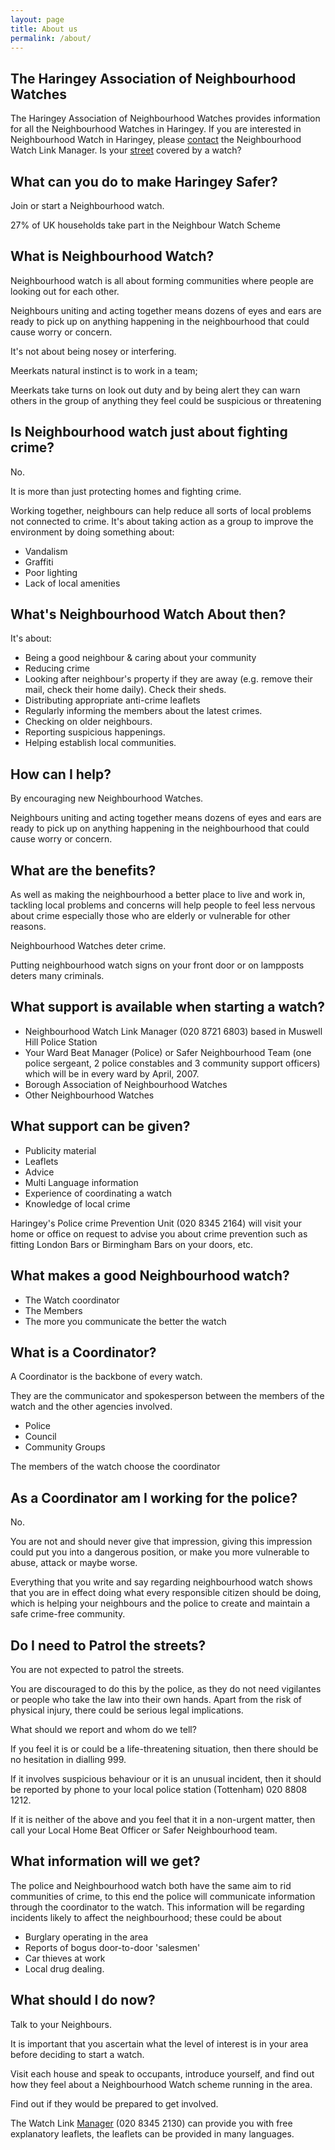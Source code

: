 ```yaml
---
layout: page
title: About us
permalink: /about/
---
```


## The Haringey Association of Neighbourhood Watches

The Haringey Association of Neighbourhood Watches provides information for all the Neighbourhood Watches in Haringey. If you are interested in Neighbourhood Watch in Haringey, please [contact](/contact) the Neighbourhood Watch Link Manager. Is your [street](/roads) covered by a watch?

## What can you do to make Haringey Safer?

Join or start a Neighbourhood watch.

27% of UK households take part in the Neighbour Watch Scheme

## What is Neighbourhood Watch?

Neighbourhood watch is all about forming communities where people are looking out for each other. 

Neighbours uniting and acting together means dozens of eyes and ears are ready to pick up on anything happening in the neighbourhood that could cause worry or concern.

It's not about being nosey or interfering.

Meerkats natural instinct is to work in a team;

Meerkats take turns on look out duty and by being alert they can warn others in the group of anything they feel could be suspicious or threatening

## Is Neighbourhood watch just about fighting crime?
No.

It is more than just protecting homes and fighting crime.

Working together, neighbours can help reduce all sorts of local problems not connected to crime.
It's about taking action as a group to improve the environment by doing something about:

- Vandalism
- Graffiti
- Poor lighting
- Lack of local amenities

## What's Neighbourhood Watch About then?

It's about:
- Being a good neighbour & caring about your community
- Reducing crime
- Looking after neighbour's property if they are away (e.g. remove their mail, check their home daily). Check their sheds.
- Distributing appropriate anti-crime leaflets
- Regularly informing the members about the latest crimes.
- Checking on older neighbours.
- Reporting suspicious happenings.
- Helping establish local communities.
	
## How can I help?

By encouraging new Neighbourhood Watches.

Neighbours uniting and acting together means dozens of eyes and ears are ready to pick up on anything happening in the neighbourhood that could cause worry or concern.

## What are the benefits?

As well as making the neighbourhood a better place to live and work in, tackling local problems and concerns will help people to feel less nervous about crime especially those who are elderly or vulnerable for other reasons.

Neighbourhood Watches deter crime.

Putting neighbourhood watch signs on your front door or on lampposts deters many criminals.

## What support is available when starting a watch?

- Neighbourhood Watch Link Manager (020 8721 6803) based in Muswell Hill Police Station
- Your Ward Beat Manager (Police) or Safer Neighbourhood Team (one police sergeant, 2 police constables and 3 community support officers) which will be in every ward by April, 2007.
- Borough Association of Neighbourhood Watches
- Other Neighbourhood Watches

## What support can be given?

- Publicity material
- Leaflets
- Advice
- Multi Language information
- Experience of coordinating a watch
- Knowledge of local crime

Haringey's Police crime Prevention Unit (020 8345 2164) will visit your home or office on request to advise you about crime prevention such as fitting London Bars or Birmingham Bars on your doors, etc.

## What makes a good Neighbourhood watch?

- The Watch coordinator
- The Members
- The more you communicate the better the watch

## What is a Coordinator?

A Coordinator is the backbone of every watch.

They are the communicator and spokesperson between the members of the watch and the other agencies involved.

- Police
- Council
- Community Groups

The members of the watch choose the coordinator
	
## As a Coordinator am I working for the police?

No.

You are not and should never give that impression, giving this impression could put you into a dangerous position, or make you more vulnerable to abuse, attack or maybe worse.

Everything that you write and say regarding neighbourhood watch shows that you are in effect doing what every responsible citizen should be doing, which is helping your neighbours and the police to create and maintain a safe crime-free community.

## Do I need to Patrol the streets?

You are not expected to patrol the streets.

You are discouraged to do this by the police, as they do not need vigilantes or people who take the law into their own hands. Apart from the risk of physical injury, there could be serious legal implications.  

What should we report and whom do we tell?

If you feel it is or could be a life-threatening situation, then there should be no hesitation in dialling 999.

If it involves suspicious behaviour or it is an unusual incident, then it should be reported by phone to your local police station (Tottenham) 020 8808 1212.

If it is neither of the above and you feel that it in a non-urgent matter, then call your Local Home Beat Officer or Safer Neighbourhood team.

## What information will we get?

The police and Neighbourhood watch both have the same aim to rid communities of crime, to this end the police will communicate information through the coordinator to the watch.  This information will be regarding incidents likely to affect the neighbourhood; these could be about

- Burglary operating in the area
- Reports of bogus door-to-door 'salesmen'
- Car thieves at work
- Local drug dealing.

## What should I do now?

Talk to your Neighbours.

It is important that you ascertain what the level of interest is in your area before deciding to start a watch. 

Visit each house and speak to occupants, introduce yourself, and find out how they feel about a Neighbourhood Watch scheme running in the area.

Find out if they would be prepared to get involved. 

The Watch Link [Manager](/contact) (020 8345 2130) can provide you with free explanatory leaflets, the leaflets can be provided in many languages.
